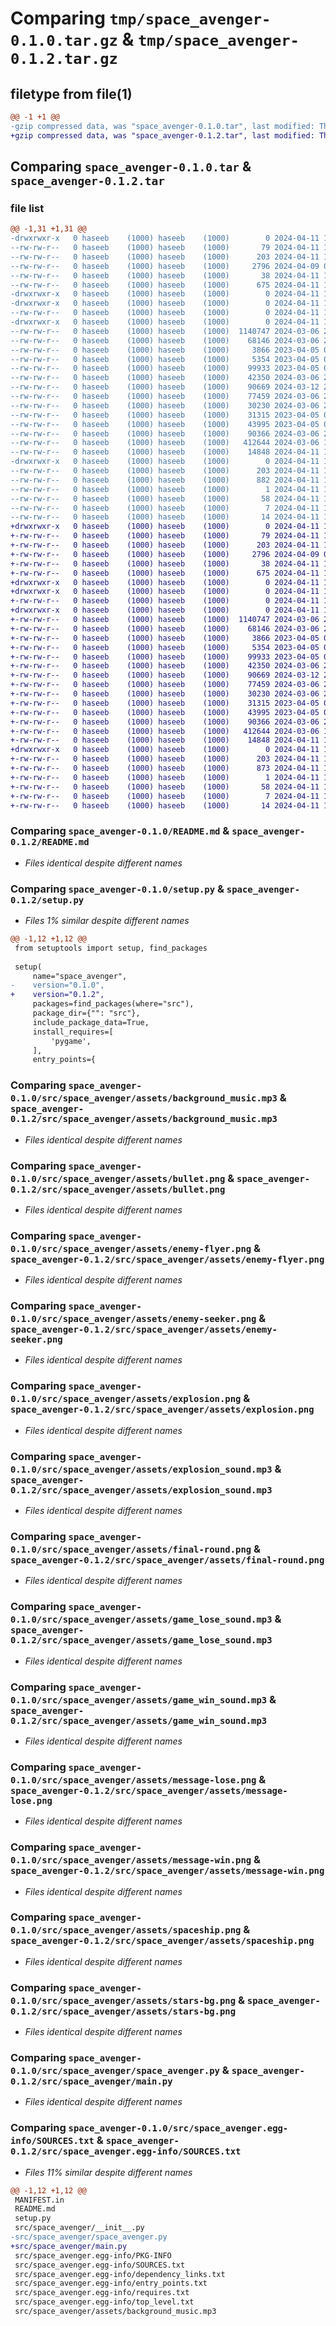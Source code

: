 # Comparing `tmp/space_avenger-0.1.0.tar.gz` & `tmp/space_avenger-0.1.2.tar.gz`

## filetype from file(1)

```diff
@@ -1 +1 @@
-gzip compressed data, was "space_avenger-0.1.0.tar", last modified: Thu Apr 11 11:02:03 2024, max compression
+gzip compressed data, was "space_avenger-0.1.2.tar", last modified: Thu Apr 11 11:12:46 2024, max compression
```

## Comparing `space_avenger-0.1.0.tar` & `space_avenger-0.1.2.tar`

### file list

```diff
@@ -1,31 +1,31 @@
-drwxrwxr-x   0 haseeb    (1000) haseeb    (1000)        0 2024-04-11 11:02:03.915222 space_avenger-0.1.0/
--rw-rw-r--   0 haseeb    (1000) haseeb    (1000)       79 2024-04-11 10:58:07.000000 space_avenger-0.1.0/MANIFEST.in
--rw-rw-r--   0 haseeb    (1000) haseeb    (1000)      203 2024-04-11 11:02:03.915222 space_avenger-0.1.0/PKG-INFO
--rw-rw-r--   0 haseeb    (1000) haseeb    (1000)     2796 2024-04-09 09:38:06.000000 space_avenger-0.1.0/README.md
--rw-rw-r--   0 haseeb    (1000) haseeb    (1000)       38 2024-04-11 11:02:03.915222 space_avenger-0.1.0/setup.cfg
--rw-rw-r--   0 haseeb    (1000) haseeb    (1000)      675 2024-04-11 10:57:39.000000 space_avenger-0.1.0/setup.py
-drwxrwxr-x   0 haseeb    (1000) haseeb    (1000)        0 2024-04-11 11:02:03.911221 space_avenger-0.1.0/src/
-drwxrwxr-x   0 haseeb    (1000) haseeb    (1000)        0 2024-04-11 11:02:03.911221 space_avenger-0.1.0/src/space_avenger/
--rw-rw-r--   0 haseeb    (1000) haseeb    (1000)        0 2024-04-11 10:53:44.000000 space_avenger-0.1.0/src/space_avenger/__init__.py
-drwxrwxr-x   0 haseeb    (1000) haseeb    (1000)        0 2024-04-11 11:02:03.915222 space_avenger-0.1.0/src/space_avenger/assets/
--rw-rw-r--   0 haseeb    (1000) haseeb    (1000)  1140747 2024-03-06 21:42:59.000000 space_avenger-0.1.0/src/space_avenger/assets/background_music.mp3
--rw-rw-r--   0 haseeb    (1000) haseeb    (1000)    68146 2024-03-06 21:01:24.000000 space_avenger-0.1.0/src/space_avenger/assets/bullet.png
--rw-rw-r--   0 haseeb    (1000) haseeb    (1000)     3866 2023-04-05 06:40:28.000000 space_avenger-0.1.0/src/space_avenger/assets/enemy-flyer.png
--rw-rw-r--   0 haseeb    (1000) haseeb    (1000)     5354 2023-04-05 06:40:28.000000 space_avenger-0.1.0/src/space_avenger/assets/enemy-seeker.png
--rw-rw-r--   0 haseeb    (1000) haseeb    (1000)    99933 2023-04-05 06:40:28.000000 space_avenger-0.1.0/src/space_avenger/assets/explosion.png
--rw-rw-r--   0 haseeb    (1000) haseeb    (1000)    42350 2024-03-06 21:44:27.000000 space_avenger-0.1.0/src/space_avenger/assets/explosion_sound.mp3
--rw-rw-r--   0 haseeb    (1000) haseeb    (1000)    90669 2024-03-12 23:50:00.000000 space_avenger-0.1.0/src/space_avenger/assets/final-round.png
--rw-rw-r--   0 haseeb    (1000) haseeb    (1000)    77459 2024-03-06 21:46:18.000000 space_avenger-0.1.0/src/space_avenger/assets/game_lose_sound.mp3
--rw-rw-r--   0 haseeb    (1000) haseeb    (1000)    30230 2024-03-06 21:45:52.000000 space_avenger-0.1.0/src/space_avenger/assets/game_win_sound.mp3
--rw-rw-r--   0 haseeb    (1000) haseeb    (1000)    31315 2023-04-05 06:40:28.000000 space_avenger-0.1.0/src/space_avenger/assets/message-lose.png
--rw-rw-r--   0 haseeb    (1000) haseeb    (1000)    43995 2023-04-05 06:40:28.000000 space_avenger-0.1.0/src/space_avenger/assets/message-win.png
--rw-rw-r--   0 haseeb    (1000) haseeb    (1000)    90366 2024-03-06 21:09:12.000000 space_avenger-0.1.0/src/space_avenger/assets/spaceship.png
--rw-rw-r--   0 haseeb    (1000) haseeb    (1000)   412644 2024-03-06 19:49:51.000000 space_avenger-0.1.0/src/space_avenger/assets/stars-bg.png
--rw-rw-r--   0 haseeb    (1000) haseeb    (1000)    14848 2024-04-11 10:57:06.000000 space_avenger-0.1.0/src/space_avenger/space_avenger.py
-drwxrwxr-x   0 haseeb    (1000) haseeb    (1000)        0 2024-04-11 11:02:03.911221 space_avenger-0.1.0/src/space_avenger.egg-info/
--rw-rw-r--   0 haseeb    (1000) haseeb    (1000)      203 2024-04-11 11:02:03.000000 space_avenger-0.1.0/src/space_avenger.egg-info/PKG-INFO
--rw-rw-r--   0 haseeb    (1000) haseeb    (1000)      882 2024-04-11 11:02:03.000000 space_avenger-0.1.0/src/space_avenger.egg-info/SOURCES.txt
--rw-rw-r--   0 haseeb    (1000) haseeb    (1000)        1 2024-04-11 11:02:03.000000 space_avenger-0.1.0/src/space_avenger.egg-info/dependency_links.txt
--rw-rw-r--   0 haseeb    (1000) haseeb    (1000)       58 2024-04-11 11:02:03.000000 space_avenger-0.1.0/src/space_avenger.egg-info/entry_points.txt
--rw-rw-r--   0 haseeb    (1000) haseeb    (1000)        7 2024-04-11 11:02:03.000000 space_avenger-0.1.0/src/space_avenger.egg-info/requires.txt
--rw-rw-r--   0 haseeb    (1000) haseeb    (1000)       14 2024-04-11 11:02:03.000000 space_avenger-0.1.0/src/space_avenger.egg-info/top_level.txt
+drwxrwxr-x   0 haseeb    (1000) haseeb    (1000)        0 2024-04-11 11:12:46.907251 space_avenger-0.1.2/
+-rw-rw-r--   0 haseeb    (1000) haseeb    (1000)       79 2024-04-11 10:58:07.000000 space_avenger-0.1.2/MANIFEST.in
+-rw-rw-r--   0 haseeb    (1000) haseeb    (1000)      203 2024-04-11 11:12:46.907251 space_avenger-0.1.2/PKG-INFO
+-rw-rw-r--   0 haseeb    (1000) haseeb    (1000)     2796 2024-04-09 09:38:06.000000 space_avenger-0.1.2/README.md
+-rw-rw-r--   0 haseeb    (1000) haseeb    (1000)       38 2024-04-11 11:12:46.907251 space_avenger-0.1.2/setup.cfg
+-rw-rw-r--   0 haseeb    (1000) haseeb    (1000)      675 2024-04-11 11:12:11.000000 space_avenger-0.1.2/setup.py
+drwxrwxr-x   0 haseeb    (1000) haseeb    (1000)        0 2024-04-11 11:12:46.903252 space_avenger-0.1.2/src/
+drwxrwxr-x   0 haseeb    (1000) haseeb    (1000)        0 2024-04-11 11:12:46.903252 space_avenger-0.1.2/src/space_avenger/
+-rw-rw-r--   0 haseeb    (1000) haseeb    (1000)        0 2024-04-11 10:53:44.000000 space_avenger-0.1.2/src/space_avenger/__init__.py
+drwxrwxr-x   0 haseeb    (1000) haseeb    (1000)        0 2024-04-11 11:12:46.907251 space_avenger-0.1.2/src/space_avenger/assets/
+-rw-rw-r--   0 haseeb    (1000) haseeb    (1000)  1140747 2024-03-06 21:42:59.000000 space_avenger-0.1.2/src/space_avenger/assets/background_music.mp3
+-rw-rw-r--   0 haseeb    (1000) haseeb    (1000)    68146 2024-03-06 21:01:24.000000 space_avenger-0.1.2/src/space_avenger/assets/bullet.png
+-rw-rw-r--   0 haseeb    (1000) haseeb    (1000)     3866 2023-04-05 06:40:28.000000 space_avenger-0.1.2/src/space_avenger/assets/enemy-flyer.png
+-rw-rw-r--   0 haseeb    (1000) haseeb    (1000)     5354 2023-04-05 06:40:28.000000 space_avenger-0.1.2/src/space_avenger/assets/enemy-seeker.png
+-rw-rw-r--   0 haseeb    (1000) haseeb    (1000)    99933 2023-04-05 06:40:28.000000 space_avenger-0.1.2/src/space_avenger/assets/explosion.png
+-rw-rw-r--   0 haseeb    (1000) haseeb    (1000)    42350 2024-03-06 21:44:27.000000 space_avenger-0.1.2/src/space_avenger/assets/explosion_sound.mp3
+-rw-rw-r--   0 haseeb    (1000) haseeb    (1000)    90669 2024-03-12 23:50:00.000000 space_avenger-0.1.2/src/space_avenger/assets/final-round.png
+-rw-rw-r--   0 haseeb    (1000) haseeb    (1000)    77459 2024-03-06 21:46:18.000000 space_avenger-0.1.2/src/space_avenger/assets/game_lose_sound.mp3
+-rw-rw-r--   0 haseeb    (1000) haseeb    (1000)    30230 2024-03-06 21:45:52.000000 space_avenger-0.1.2/src/space_avenger/assets/game_win_sound.mp3
+-rw-rw-r--   0 haseeb    (1000) haseeb    (1000)    31315 2023-04-05 06:40:28.000000 space_avenger-0.1.2/src/space_avenger/assets/message-lose.png
+-rw-rw-r--   0 haseeb    (1000) haseeb    (1000)    43995 2023-04-05 06:40:28.000000 space_avenger-0.1.2/src/space_avenger/assets/message-win.png
+-rw-rw-r--   0 haseeb    (1000) haseeb    (1000)    90366 2024-03-06 21:09:12.000000 space_avenger-0.1.2/src/space_avenger/assets/spaceship.png
+-rw-rw-r--   0 haseeb    (1000) haseeb    (1000)   412644 2024-03-06 19:49:51.000000 space_avenger-0.1.2/src/space_avenger/assets/stars-bg.png
+-rw-rw-r--   0 haseeb    (1000) haseeb    (1000)    14848 2024-04-11 11:07:49.000000 space_avenger-0.1.2/src/space_avenger/main.py
+drwxrwxr-x   0 haseeb    (1000) haseeb    (1000)        0 2024-04-11 11:12:46.903252 space_avenger-0.1.2/src/space_avenger.egg-info/
+-rw-rw-r--   0 haseeb    (1000) haseeb    (1000)      203 2024-04-11 11:12:46.000000 space_avenger-0.1.2/src/space_avenger.egg-info/PKG-INFO
+-rw-rw-r--   0 haseeb    (1000) haseeb    (1000)      873 2024-04-11 11:12:46.000000 space_avenger-0.1.2/src/space_avenger.egg-info/SOURCES.txt
+-rw-rw-r--   0 haseeb    (1000) haseeb    (1000)        1 2024-04-11 11:12:46.000000 space_avenger-0.1.2/src/space_avenger.egg-info/dependency_links.txt
+-rw-rw-r--   0 haseeb    (1000) haseeb    (1000)       58 2024-04-11 11:12:46.000000 space_avenger-0.1.2/src/space_avenger.egg-info/entry_points.txt
+-rw-rw-r--   0 haseeb    (1000) haseeb    (1000)        7 2024-04-11 11:12:46.000000 space_avenger-0.1.2/src/space_avenger.egg-info/requires.txt
+-rw-rw-r--   0 haseeb    (1000) haseeb    (1000)       14 2024-04-11 11:12:46.000000 space_avenger-0.1.2/src/space_avenger.egg-info/top_level.txt
```

### Comparing `space_avenger-0.1.0/README.md` & `space_avenger-0.1.2/README.md`

 * *Files identical despite different names*

### Comparing `space_avenger-0.1.0/setup.py` & `space_avenger-0.1.2/setup.py`

 * *Files 1% similar despite different names*

```diff
@@ -1,12 +1,12 @@
 from setuptools import setup, find_packages
 
 setup(
     name="space_avenger",
-    version="0.1.0",
+    version="0.1.2",
     packages=find_packages(where="src"),
     package_dir={"": "src"},
     include_package_data=True,
     install_requires=[
         'pygame',
     ],
     entry_points={
```

### Comparing `space_avenger-0.1.0/src/space_avenger/assets/background_music.mp3` & `space_avenger-0.1.2/src/space_avenger/assets/background_music.mp3`

 * *Files identical despite different names*

### Comparing `space_avenger-0.1.0/src/space_avenger/assets/bullet.png` & `space_avenger-0.1.2/src/space_avenger/assets/bullet.png`

 * *Files identical despite different names*

### Comparing `space_avenger-0.1.0/src/space_avenger/assets/enemy-flyer.png` & `space_avenger-0.1.2/src/space_avenger/assets/enemy-flyer.png`

 * *Files identical despite different names*

### Comparing `space_avenger-0.1.0/src/space_avenger/assets/enemy-seeker.png` & `space_avenger-0.1.2/src/space_avenger/assets/enemy-seeker.png`

 * *Files identical despite different names*

### Comparing `space_avenger-0.1.0/src/space_avenger/assets/explosion.png` & `space_avenger-0.1.2/src/space_avenger/assets/explosion.png`

 * *Files identical despite different names*

### Comparing `space_avenger-0.1.0/src/space_avenger/assets/explosion_sound.mp3` & `space_avenger-0.1.2/src/space_avenger/assets/explosion_sound.mp3`

 * *Files identical despite different names*

### Comparing `space_avenger-0.1.0/src/space_avenger/assets/final-round.png` & `space_avenger-0.1.2/src/space_avenger/assets/final-round.png`

 * *Files identical despite different names*

### Comparing `space_avenger-0.1.0/src/space_avenger/assets/game_lose_sound.mp3` & `space_avenger-0.1.2/src/space_avenger/assets/game_lose_sound.mp3`

 * *Files identical despite different names*

### Comparing `space_avenger-0.1.0/src/space_avenger/assets/game_win_sound.mp3` & `space_avenger-0.1.2/src/space_avenger/assets/game_win_sound.mp3`

 * *Files identical despite different names*

### Comparing `space_avenger-0.1.0/src/space_avenger/assets/message-lose.png` & `space_avenger-0.1.2/src/space_avenger/assets/message-lose.png`

 * *Files identical despite different names*

### Comparing `space_avenger-0.1.0/src/space_avenger/assets/message-win.png` & `space_avenger-0.1.2/src/space_avenger/assets/message-win.png`

 * *Files identical despite different names*

### Comparing `space_avenger-0.1.0/src/space_avenger/assets/spaceship.png` & `space_avenger-0.1.2/src/space_avenger/assets/spaceship.png`

 * *Files identical despite different names*

### Comparing `space_avenger-0.1.0/src/space_avenger/assets/stars-bg.png` & `space_avenger-0.1.2/src/space_avenger/assets/stars-bg.png`

 * *Files identical despite different names*

### Comparing `space_avenger-0.1.0/src/space_avenger/space_avenger.py` & `space_avenger-0.1.2/src/space_avenger/main.py`

 * *Files identical despite different names*

### Comparing `space_avenger-0.1.0/src/space_avenger.egg-info/SOURCES.txt` & `space_avenger-0.1.2/src/space_avenger.egg-info/SOURCES.txt`

 * *Files 11% similar despite different names*

```diff
@@ -1,12 +1,12 @@
 MANIFEST.in
 README.md
 setup.py
 src/space_avenger/__init__.py
-src/space_avenger/space_avenger.py
+src/space_avenger/main.py
 src/space_avenger.egg-info/PKG-INFO
 src/space_avenger.egg-info/SOURCES.txt
 src/space_avenger.egg-info/dependency_links.txt
 src/space_avenger.egg-info/entry_points.txt
 src/space_avenger.egg-info/requires.txt
 src/space_avenger.egg-info/top_level.txt
 src/space_avenger/assets/background_music.mp3
```

